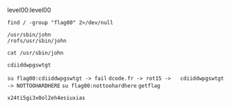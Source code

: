 level00:level00

`find / -group "flag00" 2>/dev/null`
```
/usr/sbin/john
/rofs/usr/sbin/john
```
`cat /usr/sbin/john`
```
cdiiddwpgswtgt
```
`su flag00:cdiiddwpgswtgt -> fail`
`dcode.fr -> rot15 -> 	cdiiddwpgswtgt -> NOTTOOHARDHERE`
`su flag00:nottoohardhere`
`getflag`
```
x24ti5gi3x0ol2eh4esiuxias
```
